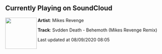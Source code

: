 ## Currently Playing on SoundCloud

[<img align="left" width="100" src="https://i1.sndcdn.com/artworks-vXzpI8UpQorhg4sq-aldQsw-t50x50.jpg">](https://soundcloud.com/mikesrevenge/svdden-death-behemoth-mikes-revenge-remix)

**Artist**: Mikes Revenge 

**Track**: Svdden Death - Behemoth (Mikes Revenge Remix)

Last updated at 08/09/2020 08:05
